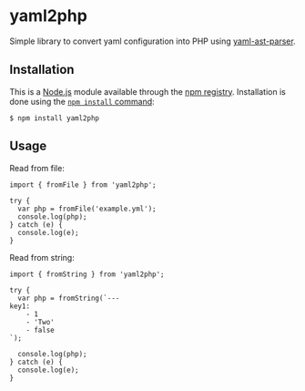 # yaml2php

Simple library to convert yaml configuration into PHP using [yaml-ast-parser](https://github.com/mulesoft-labs/yaml-ast-parser).

## Installation

This is a [Node.js](https://nodejs.org/en/) module available through the
[npm registry](https://www.npmjs.com/). Installation is done using the
[`npm install` command](https://docs.npmjs.com/getting-started/installing-npm-packages-locally):


```
$ npm install yaml2php
```

## Usage

Read from file:
```
import { fromFile } from 'yaml2php';

try {
  var php = fromFile('example.yml');
  console.log(php);
} catch (e) {
  console.log(e);
}
```

Read from string:
```
import { fromString } from 'yaml2php';

try {
  var php = fromString(`---
key1:
    - 1
    - 'Two'
    - false
`);

  console.log(php);
} catch (e) {
  console.log(e);
}
```

